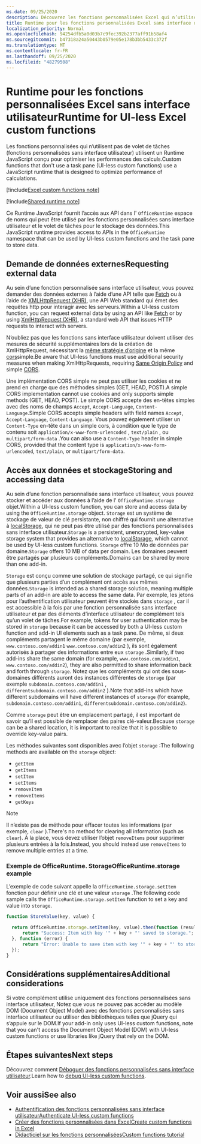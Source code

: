 ```yaml
---
ms.date: 09/25/2020
description: Découvrez les fonctions personnalisées Excel qui n’utilisent pas de volet de tâches ni leur propre Runtime JavaScript.
title: Runtime pour les fonctions personnalisées Excel sans interface utilisateur
localization_priority: Normal
ms.openlocfilehash: 94254dfb5a0d03b7c9fec392b2377aff91b58af4
ms.sourcegitcommit: b47318a24a50443b0579e05e178b3bb5433c372f
ms.translationtype: MT
ms.contentlocale: fr-FR
ms.lasthandoff: 09/25/2020
ms.locfileid: "48279508"
---
```

# <a name="runtime-for-ui-less-excel-custom-functions"></a><span data-ttu-id="e6753-103">Runtime pour les fonctions personnalisées Excel sans interface utilisateur</span><span class="sxs-lookup"><span data-stu-id="e6753-103">Runtime for UI-less Excel custom functions</span></span>

<span data-ttu-id="e6753-104">Les fonctions personnalisées qui n’utilisent pas de volet de tâches (fonctions personnalisées sans interface utilisateur) utilisent un Runtime JavaScript conçu pour optimiser les performances des calculs.</span><span class="sxs-lookup"><span data-stu-id="e6753-104">Custom functions that don't use a task pane (UI-less custom functions) use a JavaScript runtime that is designed to optimize performance of calculations.</span></span>

[!include[Excel custom functions note](../includes/excel-custom-functions-note.md)]

[!include[Shared runtime note](../includes/shared-runtime-note.md)]

<span data-ttu-id="e6753-105">Ce Runtime JavaScript fournit l’accès aux API dans l' `OfficeRuntime` espace de noms qui peut être utilisé par les fonctions personnalisées sans interface utilisateur et le volet de tâches pour le stockage des données.</span><span class="sxs-lookup"><span data-stu-id="e6753-105">This JavaScript runtime provides access to APIs in the `OfficeRuntime` namespace that can be used by UI-less custom functions and the task pane to store data.</span></span>

## <a name="requesting-external-data"></a><span data-ttu-id="e6753-106">Demande de données externes</span><span class="sxs-lookup"><span data-stu-id="e6753-106">Requesting external data</span></span>

<span data-ttu-id="e6753-107">Au sein d’une fonction personnalisée sans interface utilisateur, vous pouvez demander des données externes à l’aide d’une API telle que [Fetch](https://developer.mozilla.org/en-US/docs/Web/API/Fetch_API) ou à l’aide de [XMLHttpRequest (XHR)](https://developer.mozilla.org/en-US/docs/Web/API/XMLHttpRequest), une API Web standard qui émet des requêtes http pour interagir avec les serveurs.</span><span class="sxs-lookup"><span data-stu-id="e6753-107">Within a UI-less custom function, you can request external data by using an API like [Fetch](https://developer.mozilla.org/en-US/docs/Web/API/Fetch_API) or by using [XmlHttpRequest (XHR)](https://developer.mozilla.org/en-US/docs/Web/API/XMLHttpRequest), a standard web API that issues HTTP requests to interact with servers.</span></span>

<span data-ttu-id="e6753-108">N’oubliez pas que les fonctions sans interface utilisateur doivent utiliser des mesures de sécurité supplémentaires lors de la création de XmlHttpRequest, nécessitant la [même stratégie d’origine](https://developer.mozilla.org/en-US/docs/Web/Security/Same-origin_policy) et la même [cors](https://www.w3.org/TR/cors/)simple.</span><span class="sxs-lookup"><span data-stu-id="e6753-108">Be aware that UI-less functions must use additional security measures when making XmlHttpRequests, requiring [Same Origin Policy](https://developer.mozilla.org/en-US/docs/Web/Security/Same-origin_policy) and simple [CORS](https://www.w3.org/TR/cors/).</span></span>

<span data-ttu-id="e6753-109">Une implémentation CORS simple ne peut pas utiliser les cookies et ne prend en charge que des méthodes simples (GET, HEAD, POST).</span><span class="sxs-lookup"><span data-stu-id="e6753-109">A simple CORS implementation cannot use cookies and only supports simple methods (GET, HEAD, POST).</span></span> <span data-ttu-id="e6753-110">Le simple CORS accepte des en-têtes simples avec des noms de champs `Accept`, `Accept-Language`, `Content-Language`.</span><span class="sxs-lookup"><span data-stu-id="e6753-110">Simple CORS accepts simple headers with field names `Accept`, `Accept-Language`, `Content-Language`.</span></span> <span data-ttu-id="e6753-111">Vous pouvez également utiliser un `Content-Type` en-tête dans un simple cors, à condition que le type de contenu soit `application/x-www-form-urlencoded` , `text/plain` , ou `multipart/form-data` .</span><span class="sxs-lookup"><span data-stu-id="e6753-111">You can also use a `Content-Type` header in simple CORS, provided that the content type is `application/x-www-form-urlencoded`, `text/plain`, or `multipart/form-data`.</span></span>

## <a name="storing-and-accessing-data"></a><span data-ttu-id="e6753-112">Accès aux données et stockage</span><span class="sxs-lookup"><span data-stu-id="e6753-112">Storing and accessing data</span></span>

<span data-ttu-id="e6753-113">Au sein d’une fonction personnalisée sans interface utilisateur, vous pouvez stocker et accéder aux données à l’aide de l' `OfficeRuntime.storage` objet.</span><span class="sxs-lookup"><span data-stu-id="e6753-113">Within a UI-less custom function, you can store and access data by using the `OfficeRuntime.storage` object.</span></span> <span data-ttu-id="e6753-114">`Storage` est un système de stockage de valeur de clé persistante, non chiffré qui fournit une alternative à [localStorage](https://developer.mozilla.org/en-US/docs/Web/API/Window/localStorage), qui ne peut pas être utilisé par des fonctions personnalisées sans interface utilisateur.</span><span class="sxs-lookup"><span data-stu-id="e6753-114">`Storage` is a persistent, unencrypted, key-value storage system that provides an alternative to [localStorage](https://developer.mozilla.org/en-US/docs/Web/API/Window/localStorage), which cannot be used by UI-less custom functions.</span></span> <span data-ttu-id="e6753-115">`Storage` offre 10 Mo de données par domaine.</span><span class="sxs-lookup"><span data-stu-id="e6753-115">`Storage` offers 10 MB of data per domain.</span></span> <span data-ttu-id="e6753-116">Les domaines peuvent être partagés par plusieurs compléments.</span><span class="sxs-lookup"><span data-stu-id="e6753-116">Domains can be shared by more than one add-in.</span></span>

<span data-ttu-id="e6753-117">`Storage` est conçu comme une solution de stockage partagé, ce qui signifie que plusieurs parties d’un complément ont accès aux mêmes données.</span><span class="sxs-lookup"><span data-stu-id="e6753-117">`Storage` is intended as a shared storage solution, meaning multiple parts of an add-in are able to access the same data.</span></span> <span data-ttu-id="e6753-118">Par exemple, les jetons pour l’authentification utilisateur peuvent être stockés dans `storage` , car il est accessible à la fois par une fonction personnalisée sans interface utilisateur et par des éléments d’interface utilisateur de complément tels qu’un volet de tâches.</span><span class="sxs-lookup"><span data-stu-id="e6753-118">For example, tokens for user authentication may be stored in `storage` because it can be accessed by both a UI-less custom function and add-in UI elements such as a task pane.</span></span> <span data-ttu-id="e6753-119">De même, si deux compléments partagent le même domaine (par exemple, `www.contoso.com/addin1` `www.contoso.com/addin2` ), ils sont également autorisés à partager des informations entre eux `storage` .</span><span class="sxs-lookup"><span data-stu-id="e6753-119">Similarly, if two add-ins share the same domain (for example, `www.contoso.com/addin1`, `www.contoso.com/addin2`), they are also permitted to share information back and forth through `storage`.</span></span> <span data-ttu-id="e6753-120">Notez que les compléments qui ont des sous-domaines différents auront des instances différentes de `storage` (par exemple `subdomain.contoso.com/addin1` , `differentsubdomain.contoso.com/addin2` ).</span><span class="sxs-lookup"><span data-stu-id="e6753-120">Note that add-ins which have different subdomains will have different instances of `storage` (for example, `subdomain.contoso.com/addin1`, `differentsubdomain.contoso.com/addin2`).</span></span>

<span data-ttu-id="e6753-121">Comme `storage` peut être un emplacement partagé, il est important de savoir qu’il est possible de remplacer des paires clé-valeur.</span><span class="sxs-lookup"><span data-stu-id="e6753-121">Because `storage` can be a shared location, it is important to realize that it is possible to override key-value pairs.</span></span>

<span data-ttu-id="e6753-122">Les méthodes suivantes sont disponibles avec l’objet `storage` :</span><span class="sxs-lookup"><span data-stu-id="e6753-122">The following methods are available on the `storage` object:</span></span>

 - `getItem`
 - `getItems`
 - `setItem`
 - `setItems`
 - `removeItem`
 - `removeItems`
 - `getKeys`

> [!NOTE]
> <span data-ttu-id="e6753-123">Il n’existe pas de méthode pour effacer toutes les informations (par exemple, `clear` ).</span><span class="sxs-lookup"><span data-stu-id="e6753-123">There's no method for clearing all information (such as `clear`).</span></span> <span data-ttu-id="e6753-124">À la place, vous devez utiliser l’objet `removeItems` pour supprimer plusieurs entrées à la fois.</span><span class="sxs-lookup"><span data-stu-id="e6753-124">Instead, you should instead use `removeItems` to remove multiple entries at a time.</span></span>

### <a name="officeruntimestorage-example"></a><span data-ttu-id="e6753-125">Exemple de OfficeRuntime. Storage</span><span class="sxs-lookup"><span data-stu-id="e6753-125">OfficeRuntime.storage example</span></span>

<span data-ttu-id="e6753-126">L’exemple de code suivant appelle la `OfficeRuntime.storage.setItem` fonction pour définir une clé et une valeur `storage` .</span><span class="sxs-lookup"><span data-stu-id="e6753-126">The following code sample calls the `OfficeRuntime.storage.setItem` function to set a key and value into `storage`.</span></span>

```js
function StoreValue(key, value) {

  return OfficeRuntime.storage.setItem(key, value).then(function (result) {
      return "Success: Item with key '" + key + "' saved to storage.";
  }, function (error) {
      return "Error: Unable to save item with key '" + key + "' to storage. " + error;
  });
}
```

## <a name="additional-considerations"></a><span data-ttu-id="e6753-127">Considérations supplémentaires</span><span class="sxs-lookup"><span data-stu-id="e6753-127">Additional considerations</span></span>

<span data-ttu-id="e6753-128">Si votre complément utilise uniquement des fonctions personnalisées sans interface utilisateur, Notez que vous ne pouvez pas accéder au modèle DOM (Document Object Model) avec des fonctions personnalisées sans interface utilisateur ou utiliser des bibliothèques telles que jQuery qui s’appuie sur le DOM.</span><span class="sxs-lookup"><span data-stu-id="e6753-128">If your add-in only uses UI-less custom functions, note that you can't access the Document Object Model (DOM) with UI-less custom functions or use libraries like jQuery that rely on the DOM.</span></span>

## <a name="next-steps"></a><span data-ttu-id="e6753-129">Étapes suivantes</span><span class="sxs-lookup"><span data-stu-id="e6753-129">Next steps</span></span>
<span data-ttu-id="e6753-130">Découvrez comment [Déboguer des fonctions personnalisées sans interface utilisateur](custom-functions-debugging.md).</span><span class="sxs-lookup"><span data-stu-id="e6753-130">Learn how to [debug UI-less custom functions](custom-functions-debugging.md).</span></span>

## <a name="see-also"></a><span data-ttu-id="e6753-131">Voir aussi</span><span class="sxs-lookup"><span data-stu-id="e6753-131">See also</span></span>

* [<span data-ttu-id="e6753-132">Authentification des fonctions personnalisées sans interface utilisateur</span><span class="sxs-lookup"><span data-stu-id="e6753-132">Authenticate UI-less custom functions</span></span>](custom-functions-authentication.md)
* [<span data-ttu-id="e6753-133">Créer des fonctions personnalisées dans Excel</span><span class="sxs-lookup"><span data-stu-id="e6753-133">Create custom functions in Excel</span></span>](custom-functions-overview.md)
* [<span data-ttu-id="e6753-134">Didacticiel sur les fonctions personnalisées</span><span class="sxs-lookup"><span data-stu-id="e6753-134">Custom functions tutorial</span></span>](../tutorials/excel-tutorial-create-custom-functions.md)
